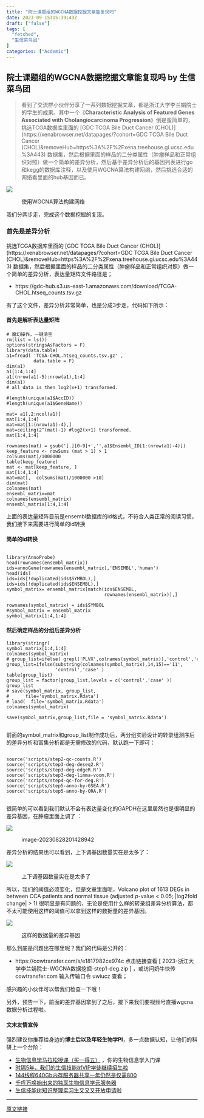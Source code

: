 ```yaml
---
title: "院士课题组的WGCNA数据挖掘文章能复现吗"
date: 2023-09-15T15:39:43Z
draft: ["false"]
tags: [
  "fetched",
  "生信菜鸟团"
]
categories: ["Acdemic"]
---
```

院士课题组的WGCNA数据挖掘文章能复现吗 by 生信菜鸟团
------
<div><section data-tool="mdnice编辑器" data-website="https://www.mdnice.com"><blockquote data-tool="mdnice编辑器"><p>看到了交流群小伙伴分享了一系列数据挖掘文章，都是浙江大学李兰娟院士的学生的成果。其中一个《<strong>Characteristic Analysis of Featured Genes Associated with Cholangiocarcinoma Progression</strong>》倒是蛮简单的，挑选TCGA数据库里面的 [GDC TCGA Bile Duct Cancer (CHOL)](https://xenabrowser.net/datapages/?cohort=GDC TCGA Bile Duct Cancer (CHOL)&amp;removeHub=https%3A%2F%2Fxena.treehouse.gi.ucsc.edu%3A443) 数据集，然后根据里面的样品的二分类属性（肿瘤样品和正常组织对照）做一个简单的差异分析，然后基于差异分析后的基因列表进行go和kegg的数据库注释，以及使用WGCNA算法构建网络，然后挑选合适的网络看里面的hub基因而已。</p></blockquote><p><img data-galleryid="" data-ratio="1.4061855670103092" data-s="300,640" data-src="https://mmbiz.qpic.cn/mmbiz_png/cZNhZQ6j4wyXPzImgnf2glTXVGAlKdWxRFO2btzssj1QibmqBNc0jJ4RrcLRA4uluvXcQ7o6Os7gInx5OchF1gA/640?wx_fmt=png" data-type="png" data-w="970" src="https://mmbiz.qpic.cn/mmbiz_png/cZNhZQ6j4wyXPzImgnf2glTXVGAlKdWxRFO2btzssj1QibmqBNc0jJ4RrcLRA4uluvXcQ7o6Os7gInx5OchF1gA/640?wx_fmt=png"></p><figure data-tool="mdnice编辑器"><figcaption>使用WGCNA算法构建网络</figcaption></figure><p data-tool="mdnice编辑器">我们分两步走，完成这个数据挖掘的复现。</p><h3 data-tool="mdnice编辑器"><span></span>首先是差异分析<span></span></h3><p data-tool="mdnice编辑器">挑选TCGA数据库里面的 [GDC TCGA Bile Duct Cancer (CHOL)](https://xenabrowser.net/datapages/?cohort=GDC TCGA Bile Duct Cancer (CHOL)&amp;removeHub=https%3A%2F%2Fxena.treehouse.gi.ucsc.edu%3A443) 数据集，然后根据里面的样品的二分类属性（肿瘤样品和正常组织对照）做一个简单的差异分析，表达量矩阵文件路径是；</p><ul data-tool="mdnice编辑器"><li><section>https://gdc-hub.s3.us-east-1.amazonaws.com/download/TCGA-CHOL.htseq_counts.tsv.gz</section></li></ul><p data-tool="mdnice编辑器">有了这个文件，差异分析非常简单，也是分成3步走，代码如下所示：</p><h4 data-tool="mdnice编辑器"><span></span>首先是解析表达量矩阵<span></span></h4><pre data-tool="mdnice编辑器"><span></span><code><span># 魔幻操作，一键清空</span><br>rm(list = ls()) <br>options(stringsAsFactors = <span>F</span>)<br><span>library</span>(data.table)<br>a1=fread( <span>'TCGA-CHOL.htseq_counts.tsv.gz'</span> , <br>          data.table = <span>F</span>)<br>dim(a1)<br>a1[<span>1</span>:<span>4</span>,<span>1</span>:<span>4</span>]<br>a1[(nrow(a1)-<span>5</span>):nrow(a1),<span>1</span>:<span>4</span>]<br>dim(a1)<br><span># all data is then log2(x+1) transformed.</span><br><br><span>#length(unique(a1$AccID))</span><br><span>#length(unique(a1$GeneName))</span><br><br>mat= a1[,<span>2</span>:ncol(a1)] <br>mat[<span>1</span>:<span>4</span>,<span>1</span>:<span>4</span>] <br>mat=mat[<span>1</span>:(nrow(a1)-<span>4</span>),]<br>mat=ceiling(<span>2</span>^(mat)-<span>1</span>) <span>#log2(x+1) transformed.</span><br>mat[<span>1</span>:<span>4</span>,<span>1</span>:<span>4</span>] <br><br>rownames(mat) = gsub(<span>'[.][0-9]+'</span>,<span>''</span>,a1$Ensembl_ID[<span>1</span>:(nrow(a1)-<span>4</span>)])<br>keep_feature &lt;- rowSums (mat &gt; <span>1</span>) &gt; <span>1</span><br>colSums(mat)/<span>1000000</span><br>table(keep_feature)<br>mat &lt;- mat[keep_feature, ]<br>mat[<span>1</span>:<span>4</span>,<span>1</span>:<span>4</span>] <br>mat=mat[,  colSums(mat)/<span>1000000</span> &gt;<span>10</span>]<br>dim(mat) <br>colnames(mat) <br>ensembl_matrix=mat<br>colnames(ensembl_matrix) <br>ensembl_matrix[<span>1</span>:<span>4</span>,<span>1</span>:<span>4</span>]<br></code></pre><p data-tool="mdnice编辑器">上面的表达量矩阵目前是ensembl数据库的id格式，不符合人类正常的阅读习惯，我们接下来需要进行简单的id转换</p><h4 data-tool="mdnice编辑器"><span></span>简单的id转换<span></span></h4><pre data-tool="mdnice编辑器"><span></span><code><br><span>library</span>(AnnoProbe)<br>head(rownames(ensembl_matrix))<br>ids=annoGene(rownames(ensembl_matrix),<span>'ENSEMBL'</span>,<span>'human'</span>)<br>head(ids)<br>ids=ids[!duplicated(ids$SYMBOL),]<br>ids=ids[!duplicated(ids$ENSEMBL),]<br>symbol_matrix= ensembl_matrix[match(ids$ENSEMBL,<br>                                    rownames(ensembl_matrix)),]<br><br>rownames(symbol_matrix) = ids$SYMBOL<br><span>#symbol_matrix = ensembl_matrix</span><br>symbol_matrix[<span>1</span>:<span>4</span>,<span>1</span>:<span>4</span>]<br></code></pre><h4 data-tool="mdnice编辑器"><span></span>然后确定样品的分组后差异分析<span></span></h4><pre data-tool="mdnice编辑器"><span></span><code><span>library</span>(stringr)<br>symbol_matrix[<span>1</span>:<span>4</span>,<span>1</span>:<span>4</span>]<br>colnames(symbol_matrix)<br><span># group_list=ifelse( grepl('PLVX',colnames(symbol_matrix)),'control','case' )</span><br>group_list=ifelse(substring(colnames(symbol_matrix),<span>14</span>,<span>15</span>)==<span>'11'</span>,<br>                  <span>'control'</span>,<span>'case'</span> )<br>table(group_list)<br>group_list = factor(group_list,levels = c(<span>'control'</span>,<span>'case'</span> ))<br>group_list<br><span># save(symbol_matrix, group_list,</span><br><span>#      file='symbol_matrix.Rdata')</span><br><span># load(  file='symbol_matrix.Rdata')</span><br>colnames(symbol_matrix)<br><br>save(symbol_matrix,group_list,file = <span>'symbol_matrix.Rdata'</span>)<br><br></code></pre><p data-tool="mdnice编辑器">前面的symbol_matrix和group_list制作成功后，两分组实验设计的转录组测序后的差异分析和富集分析都是无需修改的代码，默认跑一下即可：</p><pre data-tool="mdnice编辑器"><span></span><code><br><span>source</span>(<span>'scripts/step2-qc-counts.R'</span>)<br><span>source</span>(<span>'scripts/step3-deg-deseq2.R'</span>)<br><span>source</span>(<span>'scripts/step3-deg-edgeR.R'</span>)<br><span>source</span>(<span>'scripts/step3-deg-limma-voom.R'</span>) <br><span>source</span>(<span>'scripts/step4-qc-for-deg.R'</span>) <br><span>source</span>(<span>'scripts/step5-anno-by-GSEA.R'</span>) <br><span>source</span>(<span>'scripts/step5-anno-by-ORA.R'</span>)  <br> <br></code></pre><p data-tool="mdnice编辑器">很简单的可以看到我们默认不会有表达量变化的GAPDH在这里居然也是很明显的差异基因，在肿瘤里面上调了 ：</p><p><img data-galleryid="" data-ratio="0.30833333333333335" data-s="300,640" data-src="https://mmbiz.qpic.cn/mmbiz_png/cZNhZQ6j4wyXPzImgnf2glTXVGAlKdWxyVgDwk2k8BSmYHDhvlYhFRYeL0KFhura91aD7cVILB4LokKXqlRruQ/640?wx_fmt=png" data-type="png" data-w="1080" src="https://mmbiz.qpic.cn/mmbiz_png/cZNhZQ6j4wyXPzImgnf2glTXVGAlKdWxyVgDwk2k8BSmYHDhvlYhFRYeL0KFhura91aD7cVILB4LokKXqlRruQ/640?wx_fmt=png"></p><figure data-tool="mdnice编辑器"><figcaption>image-20230828201428942</figcaption></figure><p data-tool="mdnice编辑器">差异分析的结果也可以看到，上下调基因数量实在是太多了：</p><p><img data-galleryid="" data-ratio="0.38333333333333336" data-s="300,640" data-src="https://mmbiz.qpic.cn/mmbiz_png/cZNhZQ6j4wyXPzImgnf2glTXVGAlKdWxsTTB7ySM36aHMSehJILj6k21X3d2LviaTnO1icu0lAiaOARzsHXWo3Sfw/640?wx_fmt=png" data-type="png" data-w="1080" src="https://mmbiz.qpic.cn/mmbiz_png/cZNhZQ6j4wyXPzImgnf2glTXVGAlKdWxsTTB7ySM36aHMSehJILj6k21X3d2LviaTnO1icu0lAiaOARzsHXWo3Sfw/640?wx_fmt=png"></p><figure data-tool="mdnice编辑器"><figcaption>上下调基因数量实在是太多了</figcaption></figure><p data-tool="mdnice编辑器">所以，我们的阈值必须变化，但是文章里面呢，Volcano plot of 1613 DEGs in between CCA patients and normal tissue (adjusted <em>p</em>-value &lt; 0.05; |log2fold change| &gt; 1) 很明显是有问题的，无论是使用什么样的转录组差异分析算法，都不太可能使用这样的阈值可以拿到这样的数据量的差异基因。</p><p><img data-galleryid="" data-ratio="0.44907407407407407" data-s="300,640" data-src="https://mmbiz.qpic.cn/mmbiz_png/cZNhZQ6j4wyXPzImgnf2glTXVGAlKdWxEtTia9COK7WEP5icZATFLugMdcKw1cN2a4WRW1tRCdE2BZdRJRlouFGA/640?wx_fmt=png" data-type="png" data-w="1080" src="https://mmbiz.qpic.cn/mmbiz_png/cZNhZQ6j4wyXPzImgnf2glTXVGAlKdWxEtTia9COK7WEP5icZATFLugMdcKw1cN2a4WRW1tRCdE2BZdRJRlouFGA/640?wx_fmt=png"></p><figure data-tool="mdnice编辑器"><figcaption>这样的数据量的差异基因</figcaption></figure><p data-tool="mdnice编辑器">那么到底是问题出在哪里呢？我们的代码是公开的：</p><ul data-tool="mdnice编辑器"><li><section>https://cowtransfer.com/s/e1817982ce974c 点击链接查看 [ 2023-浙江大学李兰娟院士-WGCNA数据挖掘-step1-deg.zip ] ，或访问奶牛快传 cowtransfer.com 输入传输口令 uwiucz 查看；</section></li></ul><p data-tool="mdnice编辑器">感兴趣的小伙伴可以帮我们检查一下哦！</p><p data-tool="mdnice编辑器">另外，预告一下，前面的差异基因拿到了之后，接下来我们要视频号直播wgcna数据分析过程啦。</p></section><h4 data-tool="mdnice编辑器">文末友情宣传</h4><p data-tool="mdnice编辑器">强烈建议你推荐给身边的<strong>博士后以及年轻生物学PI</strong>，多一点数据认知，让他们的科研上一个台阶：</p><ul data-tool="mdnice编辑器"><li><section><a target="_blank" href="http://mp.weixin.qq.com/s?__biz=MzAxMDkxODM1Ng==&amp;mid=2247524240&amp;idx=1&amp;sn=94c9ef8c3d8080c30c8372d4fb5999ab&amp;chksm=9b4bdf2bac3c563def9232bb78f43bcaa13d7c3442b00cf83aaa32ae98f4500883fa8803fb98&amp;scene=21#wechat_redirect" textvalue="生物信息学马拉松授课（买一‍得五）" linktype="text" imgurl="" imgdata="null" data-itemshowtype="0" tab="innerlink" data-linktype="2" hasload="1">生物信息学马拉松授课（买一得五）</a> ，你的生物信息学入门课</section></li><li><section><a target="_blank" href="http://mp.weixin.qq.com/s?__biz=MzAxMDkxODM1Ng==&amp;mid=2247524148&amp;idx=1&amp;sn=7806da6feb41a36493c519c1cfc1d3ac&amp;chksm=9b4bdf8fac3c569960369602f1ef26639cb366b250f233b2297d1f059471c0458335bfc0b829&amp;scene=21#wechat_redirect" textvalue="时隔5年，我们的生信技能树VIP学徒继续招生啦" linktype="text" imgurl="" imgdata="null" data-itemshowtype="0" tab="innerlink" data-linktype="2" hasload="1">时隔5年，我们的生信技能树VIP学徒继续招生啦</a><br></section></li><li><section><a target="_blank" href="http://mp.weixin.qq.com/s?__biz=MzAxMDkxODM1Ng==&amp;mid=2247522831&amp;idx=2&amp;sn=1744efdf428465425a145ff3a982198b&amp;chksm=9b4bdab4ac3c53a28fbecbbff4f254f470b54a7a20468bb753b295b930315e1ec45bcbabc10b&amp;scene=21#wechat_redirect" textvalue="144线程640Gb内存服务器共享一年‍仍然是仅需800" linktype="text" imgurl="" imgdata="null" data-itemshowtype="0" tab="innerlink" data-linktype="2" hasload="1">144线程640Gb内存服务器共享一年仍然是仅需800</a></section></li><li><section><a target="_blank" href="http://mp.weixin.qq.com/s?__biz=MzAxMDkxODM1Ng==&amp;mid=2247519765&amp;idx=1&amp;sn=ce5a8c8182f854c88043059f8c2cb9ff&amp;chksm=9b4bceaeac3c47b88c19941d43dbb1401f3a92206481a0afc41159927868199643f795d62a7e&amp;scene=21#wechat_redirect" textvalue="千呼万唤始出来的独享生物信息学云服务器" linktype="text" imgurl="" imgdata="null" data-itemshowtype="0" tab="innerlink" data-linktype="2" hasload="1">千呼万唤始出来的独享生物信息学云服务器</a></section></li><li><section><a target="_blank" href="http://mp.weixin.qq.com/s?__biz=MzAxMDkxODM1Ng==&amp;mid=2247519765&amp;idx=1&amp;sn=ce5a8c8182f854c88043059f8c2cb9ff&amp;chksm=9b4bceaeac3c47b88c19941d43dbb1401f3a92206481a0afc41159927868199643f795d62a7e&amp;scene=21#wechat_redirect" textvalue="千呼万唤始出来的独享生物信息学云服务器" linktype="text" imgurl="" imgdata="null" data-itemshowtype="0" tab="innerlink" data-linktype="2" hasload="1"></a><a target="_blank" href="http://mp.weixin.qq.com/s?__biz=MzAxMDkxODM1Ng==&amp;mid=2247524275&amp;idx=1&amp;sn=fa592ee29f636f34387491d0fceadd8e&amp;chksm=9b4bdf08ac3c561e0881974b3817beb0a0e514dc1a8df4c34c2b6653da6fa78e09acb03c70c2&amp;scene=21#wechat_redirect" textvalue="生信技能树知识整理实习生又又又开放申请啦" linktype="text" imgurl="" imgdata="null" data-itemshowtype="0" tab="innerlink" data-linktype="2">生信技能树知识整理实习生又又又开放申请啦</a></section></li></ul><p><mp-style-type data-value="3"></mp-style-type></p></div>  
<hr>
<a href="https://mp.weixin.qq.com/s/D0NxMBLWYQ5qDB1IOhwdrw",target="_blank" rel="noopener noreferrer">原文链接</a>
